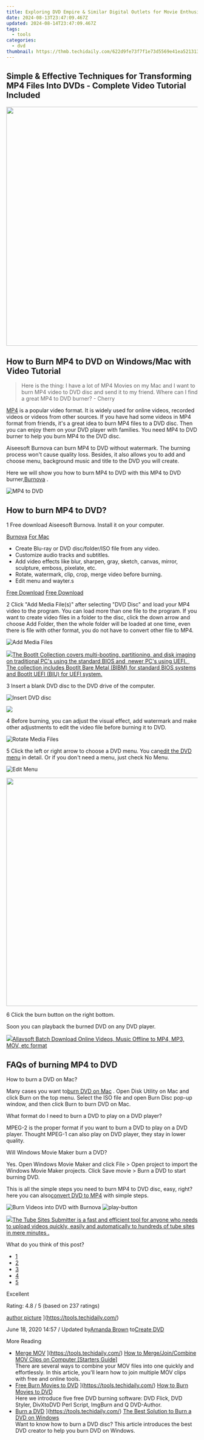 ```yaml
---
title: Exploring DVD Empire & Similar Digital Outlets for Movie Enthusiasts
date: 2024-08-13T23:47:09.467Z
updated: 2024-08-14T23:47:09.467Z
tags:
  - tools
categories:
  - dvd
thumbnail: https://thmb.techidaily.com/622d9fe73f7f1e73d5569e41ea521313a670d1c14e23661bf478ad1eace74e43.jpg
---
```


## Simple & Effective Techniques for Transforming MP4 Files Into DVDs - Complete Video Tutorial Included

<!-- affiliate ads begin -->
<a href="https://versadesk.pxf.io/c/5597632/1892107/21290" target="_top" id="1892107"><img src="//a.impactradius-go.com/display-ad/21290-1892107" border="0" alt="" width="1200" height="628"/></a><img height="0" width="0" src="https://imp.pxf.io/i/5597632/1892107/21290" style="position:absolute;visibility:hidden;" border="0" />
<!-- affiliate ads end -->
## How to Burn MP4 to DVD on Windows/Mac with Video Tutorial

> Here is the thing: I have a lot of MP4 Movies on my Mac and I want to burn MP4 video to DVD disc and send it to my friend. Where can I find a great MP4 to DVD burner? - Cherry

[MP4](https://tools.techidaily.com/) is a popular video format. It is widely used for online videos, recorded videos or videos from other sources. If you have had some videos in MP4 format from friends, it's a great idea to burn MP4 files to a DVD disc. Then you can enjoy them on your DVD player with families. You need MP4 to DVD burner to help you burn MP4 to the DVD disc.

 Aiseesoft Burnova can burn MP4 to DVD without watermark. The burning process won't cause quality loss. Besides, it also allows you to add and choose menu, background music and title to the DVD you will create.

 Here we will show you how to burn MP4 to DVD with this MP4 to DVD burner,[Burnova](https://tools.techidaily.com/aiseesoft/burnova/) .

![MP4 to DVD](https://www.aiseesoft.com/images/dvd-creator/mp4-to-dvd.jpg)

## How to burn MP4 to DVD?

1 Free download Aiseesoft Burnova. Install it on your computer.

[Burnova](https://tools.techidaily.com/aiseesoft/burnova/) [For Mac](https://tools.techidaily.com/aiseesoft/dvd-creator/)

* Create Blu-ray or DVD disc/folder/ISO file from any video.
* Customize audio tracks and subtitles.
* Add video effects like blur, sharpen, gray, sketch, canvas, mirror, sculpture, emboss, pixelate, etc.
* Rotate, watermark, clip, crop, merge video before burning.
* Edit menu and wayter.s

[Free Download](https://secure.2checkout.com/order/checkout.php?PRODS=4708691&QTY=1&AFFILIATE=108875&CART=1) [Free Download](https://secure.2checkout.com/order/checkout.php?PRODS=4566611&QTY=1&AFFILIATE=108875&CART=1)

2 Click "Add Media File(s)" after selecting "DVD Disc" and load your MP4 video to the program. You can load more than one file to the program. If you want to create video files in a folder to the disc, click the down arrow and choose Add Folder, then the whole folder will be loaded at one time, even there is file with other format, you do not have to convert other file to MP4.

![Add Media Files](https://www.aiseesoft.com/images/burnova/add-media-files.jpg)
<!-- affiliate ads begin -->
<a href="https://secure.2checkout.com/order/checkout.php?PRODS=45152810&QTY=1&AFFILIATE=108875&CART=1"> <img src="https://secure.avangate.com/images/merchant/842ca578342915ccb8ae069595ba7233/products/copy_bootit-ss1_178x139.jpg" border="0">The BootIt Collection covers multi-booting, partitioning, and disk imaging on traditional PC's using the standard BIOS and  newer PC's using UEFI.   The collection includes BootIt Bare Metal (BIBM) for standard BIOS systems and BootIt UEFI (BIU) for UEFI system. 
</a>
<!-- affiliate ads end -->

3 Insert a blank DVD disc to the DVD drive of the computer.

![Insert DVD disc](https://www.aiseesoft.com/images/dvd-creator/dvd-to-pc.jpg)
<!-- affiliate ads begin -->
<a href="https://store.advancedwebranking.com/order/checkout.php?PRODS=4715051&QTY=1&AFFILIATE=108875&CART=1"><img src="https://secure.avangate.com/images/merchant/14edc6ebfdae2e23bbed83d67f50e983/products/33_awr%20logo.png" border="0"></a>
<!-- affiliate ads end -->

4 Before burning, you can adjust the visual effect, add watermark and make other adjustments to edit the video file before burning it to DVD.

![Rotate Media Files](https://www.aiseesoft.com/images/burnova/rotate-video.jpg)

5 Click the left or right arrow to choose a DVD menu. You can[edit the DVD menu](https://tools.techidaily.com/aiseesoft/dvd-creator/) in detail. Or if you don't need a menu, just check No Menu.

![Edit Menu](https://www.aiseesoft.com/images/burnova/edit-video-menu.jpg)
<!-- affiliate ads begin -->
<a href="https://turtlebeachus.sjv.io/c/5597632/1988416/23719" target="_top" id="1988416"><img src="//a.impactradius-go.com/display-ad/23719-1988416" border="0" alt="" width="600" height="600"/></a><img height="0" width="0" src="https://imp.pxf.io/i/5597632/1988416/23719" style="position:absolute;visibility:hidden;" border="0" />
<!-- affiliate ads end -->

6 Click the burn button on the right bottom.

Soon you can playback the burned DVD on any DVD player.

<!-- affiliate ads begin -->
<a href="https://secure.2checkout.com/order/checkout.php?PRODS=4631056&QTY=1&AFFILIATE=108875&CART=1"><img src="https://secure.avangate.com/images/merchant/997e65474a248252883b485717f7d098/products/buy-windows.png" border="0">Allavsoft Batch Download Online Videos, Music Offline to MP4, MP3, MOV, etc format </a>
<!-- affiliate ads end -->
## FAQs of burning MP4 to DVD

How to burn a DVD on Mac?

 Many cases you want to[burn DVD on Mac](https://tools.techidaily.com/) . Open Disk Utility on Mac and click Burn on the top menu. Select the ISO file and open Burn Disc pop-up window, and then click Burn to burn DVD on Mac.

 What format do I need to burn a DVD to play on a DVD player?

 MPEG-2 is the proper format if you want to burn a DVD to play on a DVD player. Thought MPEG-1 can also play on DVD player, they stay in lower quality.

Will Windows Movie Maker burn a DVD?

 Yes. Open Windows Movie Maker and click File > Open project to import the Windows Movie Maker projects. Click Save movie > Burn a DVD to start burning DVD.

 This is all the simple steps you need to burn MP4 to DVD disc, easy, right? here you can also[convert DVD to MP4](https://tools.techidaily.com/) with simple steps.

![Burn Videos into DVD with Burnova ](https://www.aiseesoft.com/images/youtube-video/video-burn-video-into-dvd-with-burnova.jpg) ![play-button](https://www.aiseesoft.com/images/play-button.png)
<!-- affiliate ads begin -->
<a href="https://secure.2checkout.com/order/checkout.php?PRODS=4531356&QTY=1&AFFILIATE=108875&CART=1"><img src="https://secure.avangate.com/images/merchant/8fdd149fcaa7058caccc9c4ad5b0d89a/products/tss-box.JPG" border="0">The Tube Sites Submitter is a fast and efficient tool for anyone who needs to upload videos quickly, easily and automatically to hundreds of tube sites in mere minutes . </a>
<!-- affiliate ads end -->

What do you think of this post?

* [1](https://tools.techidaily.com/aiseesoft/dvd-creator/)
* [2](https://tools.techidaily.com/aiseesoft/dvd-creator/)
* [3](https://tools.techidaily.com/aiseesoft/dvd-creator/)
* [4](https://tools.techidaily.com/aiseesoft/dvd-creator/)
* [5](https://tools.techidaily.com/aiseesoft/dvd-creator/)

Excellent

Rating: 4.8 / 5 (based on 237 ratings)

[author picture](https://www.aiseesoft.com/images/author/amanda.png) ](https://tools.techidaily.com/)

 June 18, 2020 14:57 / Updated by[Amanda Brown](https://tools.techidaily.com/) to[Create DVD](https://tools.techidaily.com/aiseesoft/dvd-creator/)

More Reading

* [Merge MOV](https://www.aiseesoft.com/images/more-reading/merge-mov-s.jpg) ](https://tools.techidaily.com/) [ How to Merge/Join/Combine MOV Clips on Computer \[Starters Guide\]](https://tools.techidaily.com/)  
 There are several ways to combine your MOV files into one quickly and effortlessly. In this article, you'll learn how to join multiple MOV clips with free and online tools.
* [Free Burn Movies to DVD](https://www.aiseesoft.com/images/more-reading/movies-to-dvd-for-free-s.jpg) ](https://tools.techidaily.com/) [How to Burn Movies to DVD](https://tools.techidaily.com/)  
 Here we introduce five free DVD burning software: DVD Flick, DVD Styler, DivXtoDVD Perl Script, ImgBurn and Q DVD-Author.
* [Burn a DVD](https://www.aiseesoft.com/images/more-reading/how-to-burn-a-dvd-s.jpg) ](https://tools.techidaily.com/) [The Best Solution to Burn a DVD on Windows](https://tools.techidaily.com/)  
 Want to know how to burn a DVD disc? This article introduces the best DVD creator to help you burn DVD on Windows.

<ins class="adsbygoogle"
     style="display:block"
     data-ad-format="autorelaxed"
     data-ad-client="ca-pub-7571918770474297"
     data-ad-slot="1223367746"></ins>



<ins class="adsbygoogle"
     style="display:block"
     data-ad-client="ca-pub-7571918770474297"
     data-ad-slot="8358498916"
     data-ad-format="auto"
     data-full-width-responsive="true"></ins>
